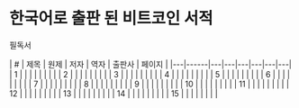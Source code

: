 # 한국어로 출판 된 비트코인 서적

필독서

| # | 제목 | 원제 | 저자 | 역자 | 출판사 | 페이지 |
|---|------|---|---|---|---|---|---|
| 1  |      |   |   |   |   |   |   |
| 2  |      |   |   |   |   |   |   |
| 3  |      |   |   |   |   |   |   |
| 4  |      |   |   |   |   |   |   |
| 5  |      |   |   |   |   |   |   |
| 6  |      |   |   |   |   |   |   |
| 7  |      |   |   |   |   |   |   |
| 8  |      |   |   |   |   |   |   |
| 9  |      |   |   |   |   |   |   |
| 10  |      |   |   |   |   |   |   |
| 11  |      |   |   |   |   |   |   |
| 12  |      |   |   |   |   |   |   |
| 13  |      |   |   |   |   |   |   |
| 14  |      |   |   |   |   |   |   |
| 15  |      |   |   |   |   |   |   |
